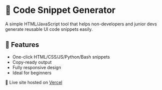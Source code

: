 # 🧠 Code Snippet Generator

A simple HTML/JavaScript tool that helps non-developers and junior devs generate reusable UI code snippets easily.

## 🚀 Features
- One-click HTML/CSS/JS/Python/Bash snippets
- Copy-ready output
- Fully responsive design
- Ideal for beginners

🔗 Live site hosted on [Vercel](#)
